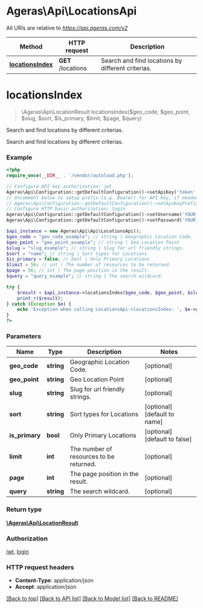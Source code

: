 # Ageras\Api\LocationsApi

All URIs are relative to *https://api.ageras.com/v2*

Method | HTTP request | Description
------------- | ------------- | -------------
[**locationsIndex**](LocationsApi.md#locationsIndex) | **GET** /locations | Search and find locations by different criterias.


# **locationsIndex**
> \Ageras\Api\LocationResult locationsIndex($geo_code, $geo_point, $slug, $sort, $is_primary, $limit, $page, $query)

Search and find locations by different criterias.

Search and find locations by different criterias.

### Example
```php
<?php
require_once(__DIR__ . '/vendor/autoload.php');

// Configure API key authorization: jwt
Ageras\Api\Configuration::getDefaultConfiguration()->setApiKey('token', 'YOUR_API_KEY');
// Uncomment below to setup prefix (e.g. Bearer) for API key, if needed
// Ageras\Api\Configuration::getDefaultConfiguration()->setApiKeyPrefix('token', 'Bearer');
// Configure HTTP basic authorization: login
Ageras\Api\Configuration::getDefaultConfiguration()->setUsername('YOUR_USERNAME');
Ageras\Api\Configuration::getDefaultConfiguration()->setPassword('YOUR_PASSWORD');

$api_instance = new Ageras\Api\Api\LocationsApi();
$geo_code = "geo_code_example"; // string | Geographic Location Code.
$geo_point = "geo_point_example"; // string | Geo Location Point
$slug = "slug_example"; // string | Slug for url friendly strings.
$sort = "name"; // string | Sort types for Locations
$is_primary = false; // bool | Only Primary Locations
$limit = 56; // int | The number of resources to be returned.
$page = 56; // int | The page position in the result.
$query = "query_example"; // string | The search wildcard.

try {
    $result = $api_instance->locationsIndex($geo_code, $geo_point, $slug, $sort, $is_primary, $limit, $page, $query);
    print_r($result);
} catch (Exception $e) {
    echo 'Exception when calling LocationsApi->locationsIndex: ', $e->getMessage(), PHP_EOL;
}
?>
```

### Parameters

Name | Type | Description  | Notes
------------- | ------------- | ------------- | -------------
 **geo_code** | **string**| Geographic Location Code. | [optional]
 **geo_point** | **string**| Geo Location Point | [optional]
 **slug** | **string**| Slug for url friendly strings. | [optional]
 **sort** | **string**| Sort types for Locations | [optional] [default to name]
 **is_primary** | **bool**| Only Primary Locations | [optional] [default to false]
 **limit** | **int**| The number of resources to be returned. | [optional]
 **page** | **int**| The page position in the result. | [optional]
 **query** | **string**| The search wildcard. | [optional]

### Return type

[**\Ageras\Api\LocationResult**](../Model/LocationResult.md)

### Authorization

[jwt](../../README.md#jwt), [login](../../README.md#login)

### HTTP request headers

 - **Content-Type**: application/json
 - **Accept**: application/json

[[Back to top]](#) [[Back to API list]](../../README.md#documentation-for-api-endpoints) [[Back to Model list]](../../README.md#documentation-for-models) [[Back to README]](../../README.md)

